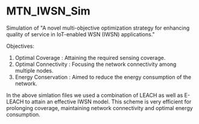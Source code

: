 # MTN_IWSN_Sim
Simulation of "A novel multi-objective optimization strategy for enhancing quality of service in IoT-enabled WSN (IWSN) applications."

Objectives:
1. Optimal Coverage : Attaining the required sensing coverage.
2. Optimal Connectivity : Focusing the network connectivity among multiple nodes.
3. Energy Conservation : Aimed to reduce the energy consumption of the network.

In the above simlation files we used a combination of LEACH as well as E-LEACH to attain an effective IWSN model. This scheme is very efficient for prolonging coverage, maintaining network connectivity and optimal energy consumption.
